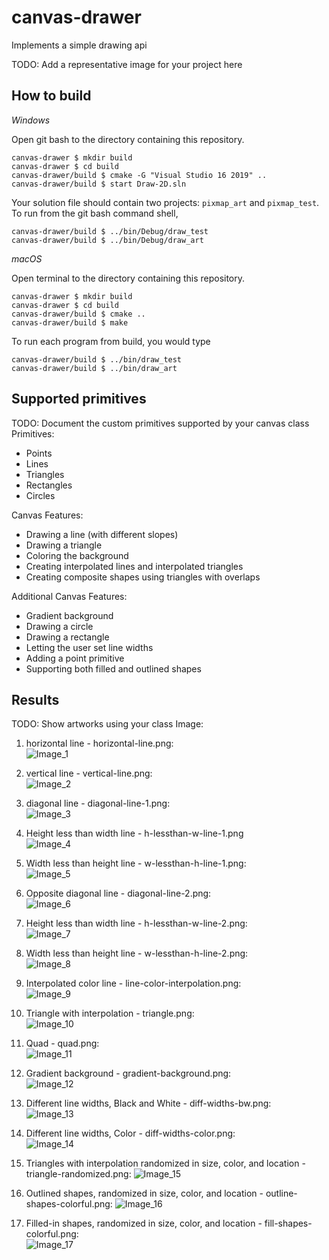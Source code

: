# canvas-drawer

Implements a simple drawing api

TODO: Add a representative image for your project here

## How to build

*Windows*

Open git bash to the directory containing this repository.

```
canvas-drawer $ mkdir build
canvas-drawer $ cd build
canvas-drawer/build $ cmake -G "Visual Studio 16 2019" ..
canvas-drawer/build $ start Draw-2D.sln
```

Your solution file should contain two projects: `pixmap_art` and `pixmap_test`.
To run from the git bash command shell, 

```
canvas-drawer/build $ ../bin/Debug/draw_test
canvas-drawer/build $ ../bin/Debug/draw_art
```

*macOS*

Open terminal to the directory containing this repository.

```
canvas-drawer $ mkdir build
canvas-drawer $ cd build
canvas-drawer/build $ cmake ..
canvas-drawer/build $ make
```

To run each program from build, you would type

```
canvas-drawer/build $ ../bin/draw_test
canvas-drawer/build $ ../bin/draw_art
```

## Supported primitives

TODO: Document the custom primitives supported by your canvas class
Primitives:
* Points
* Lines
* Triangles
* Rectangles
* Circles

Canvas Features:
* Drawing a line (with different slopes)
* Drawing a triangle
* Coloring the background
* Creating interpolated lines and interpolated triangles
* Creating composite shapes using triangles with overlaps

Additional Canvas Features:
* Gradient background
* Drawing a circle
* Drawing a rectangle
* Letting the user set line widths
* Adding a point primitive
* Supporting both filled and outlined shapes

## Results

TODO: Show artworks using your class
Image:
1. horizontal line - horizontal-line.png:                                
![Image_1](images/horizontal-line.png)

2. vertical line - vertical-line.png:                                
![Image_2](images/vertical-line.png)

3. diagonal line - diagonal-line-1.png:                                
![Image_3](images/diagonal-line-1.png)

4. Height less than width line - h-lessthan-w-line-1.png                          
![Image_4](images/h-lessthan-w-line-1.png)

5. Width less than height line - w-lessthan-h-line-1.png:                         
![Image_5](images/w-lessthan-h-line-1.png)

6. Opposite diagonal line - diagonal-line-2.png:                                
![Image_6](images/diagonal-line-2.png)

7. Height less than width line - h-lessthan-w-line-2.png:                         
![Image_7](images/h-lessthan-w-line-2.png)

8. Width less than height line - w-lessthan-h-line-2.png:                        
![Image_8](images/w-lessthan-h-line-2.png)

9. Interpolated color line - line-color-interpolation.png:                        
![Image_9](images/line-color-interpolation.png)

10. Triangle with interpolation - triangle.png:                                
![Image_10](images/triangle.png)

11. Quad - quad.png:                                
![Image_11](images/quad.png)

12. Gradient background - gradient-background.png:                                
![Image_12](images/gradient-background.png)

13. Different line widths, Black and White - diff-widths-bw.png:                  
![Image_13](images/diff-widths-bw.png)

14. Different line widths, Color - diff-widths-color.png:                         
![Image_14](images/diff-widths-color.png)

15. Triangles with interpolation randomized in size, color, and location - triangle-randomized.png:
![Image_15](images/triangle-randomized.png)

16. Outlined shapes, randomized in size, color, and location - outline-shapes-colorful.png: 
![Image_16](images/outline-shapes-colorful.png)

17. Filled-in shapes, randomized in size, color, and location - fill-shapes-colorful.png:  
![Image_17](images/fill-shapes-colorful.png)